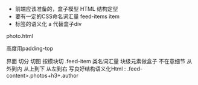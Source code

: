 - 前端应该准备的，盒子模型
HTML 结构定型 
- 要有一定的CSS命名词汇量
    feed-items  item
- 标签的语义化 
    a 代替盒子div



photo.html

 高度用padding-top

  界面 切分 切图
  按模块切 .feed-item 类名词汇量
  块级元素做盒子 不在意细节 从外到内 从上到下 从左到右
  写良好结构语义化Html :
  .feed-content>.photos+h3+.author